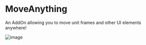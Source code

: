 # MoveAnything

An AddOn allowing you to move unit frames and other UI elements anywhere!

![image](https://github.com/endless-addons/MoveAnything/assets/46463908/45a264d0-0899-4d87-9351-a7d4ee34714d)
